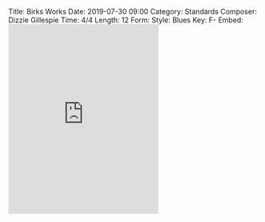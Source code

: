 Title: Birks Works
Date: 2019-07-30 09:00
Category: Standards
Composer: Dizzie Gillespie
Time: 4/4
Length: 12
Form:
Style: Blues
Key: F-
Embed: <iframe src="https://open.spotify.com/embed/user/thatdavidmiller/playlist/0nSP7EszPXNyIVloieCqov" width="300" height="380" frameborder="0" allowtransparency="true" allow="encrypted-media"></iframe>
